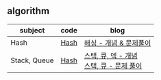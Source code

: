 ## algorithm

| subject      | code                                                                    | blog                                                                                                                                                 |
| ------------ | ----------------------------------------------------------------------- | ---------------------------------------------------------------------------------------------------------------------------------------------------- |
| Hash         | [Hash](https://github.com/seobbang/coding-test/tree/main/hash)          | [해싱 - 개념 & 문제풀이](https://seohyun.palms.blog/hash)                                                                                            |
| Stack, Queue | [Hash](https://github.com/seobbang/coding-test/tree/main/stack%2Cqueue) | [스택, 큐, 덱 - 개념](https://seohyun.palms.blog/stack-queue-deque) <br/> [스택, 큐 - 문제 풀이](https://seohyun.palms.blog/stack-queue-programmers) |
